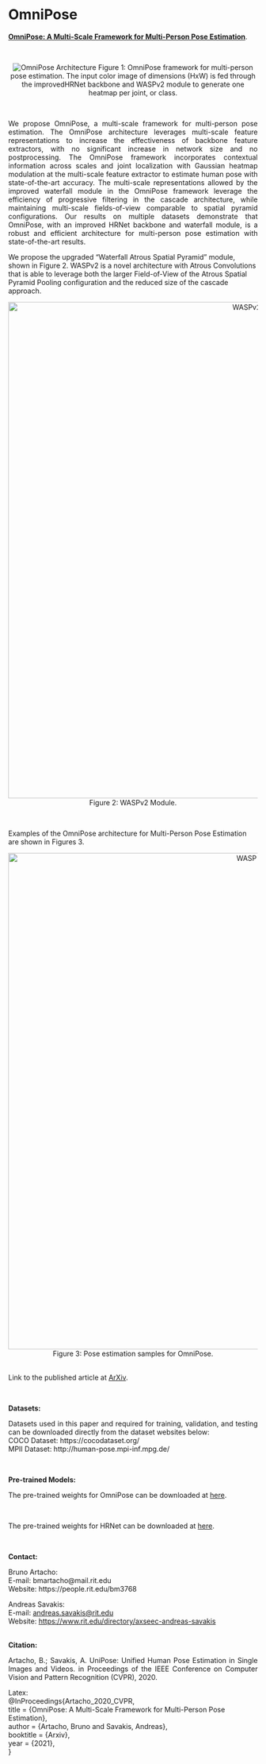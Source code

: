 # OmniPose

  <a href="http://www.brunoartacho.com">**OmniPose: A Multi-Scale Framework for Multi-Person Pose Estimation**</a>.
</p><br />

<p align="center">
  <img src="https://people.rit.edu/bm3768/images/omnipose.png" title="OmniPose Architecture">
  Figure 1: OmniPose framework for multi-person pose estimation. The input color image of dimensions (HxW) is fed through the improvedHRNet backbone and WASPv2 module to generate one heatmap per joint, or class.
</p><br />

<p align="justify">
We propose OmniPose, a multi-scale framework for multi-person pose estimation. The OmniPose architecture leverages multi-scale feature representations to increase the effectiveness of  backbone feature extractors, with no significant increase in network size and no postprocessing. 
The OmniPose framework incorporates contextual information across scales and joint localization with Gaussian heatmap modulation at the multi-scale feature extractor to estimate human pose with state-of-the-art accuracy.
The multi-scale representations allowed by the improved waterfall module in the OmniPose framework leverage the efficiency of progressive filtering in the cascade architecture, while maintaining multi-scale fields-of-view comparable to spatial pyramid configurations.
Our results on multiple datasets demonstrate that OmniPose, with an improved HRNet backbone and waterfall module, is a robust and efficient architecture for multi-person pose estimation with state-of-the-art results. 

We propose the upgraded “Waterfall Atrous Spatial Pyramid” module, shown in Figure 2. WASPv2 is a novel architecture with Atrous Convolutions that is able to leverage both the larger Field-of-View of the Atrous Spatial Pyramid Pooling configuration and the reduced size of the cascade approach.<br />

<p align="center">
  <img src="https://people.rit.edu/bm3768/images/WASPv2.png" width=1000 title="WASPv2 module"><br />
  Figure 2: WASPv2 Module.
</p><br />

Examples of the OmniPose architecture for Multi-Person Pose Estimation are shown in Figures 3.<br />

<p align="center">
  <img src="https://people.rit.edu/bm3768/images/COCO_sample.png" width=1000 title="WASP module"><br />
  Figure 3: Pose estimation samples for OmniPose.
  <br /><br />
  
Link to the published article at <a href="http://www.brunoartacho.com">ArXiv</a>.
</p><br />

**Datasets:**
<p align="justify">
Datasets used in this paper and required for training, validation, and testing can be downloaded directly from the dataset websites below:<br />
  COCO Dataset: https://cocodataset.org/<br />
  MPII Dataset: http://human-pose.mpi-inf.mpg.de/<br />
</p><br />

**Pre-trained Models:**
<p align="justify">
The pre-trained weights for OmniPose can be downloaded at
  <a href="https://drive.google.com/drive/folders/1NoDE3plZoqF_O00xei0woH5cPy67arXq?usp=sharing">here</a>.
</p><br />
<p align="justify">
The pre-trained weights for HRNet can be downloaded at
  <a href="https://mailustceducn-my.sharepoint.com/personal/aa397601_mail_ustc_edu_cn/_layouts/15/onedrive.aspx?id=%2Fpersonal%2Faa397601%5Fmail%5Fustc%5Fedu%5Fcn%2FDocuments%2FHRNet%2DBottom%2Dup%2DPose%2DEstimation%2Fmodel&originalPath=aHR0cHM6Ly9tYWlsdXN0Y2VkdWNuLW15LnNoYXJlcG9pbnQuY29tLzpmOi9nL3BlcnNvbmFsL2FhMzk3NjAxX21haWxfdXN0Y19lZHVfY24vRWdONEpjT0VfS05IcUc3Y29OT1RfYkFCWnZNV3BhSnhweTFKLTl5MWdkdUdjUT9ydGltZT1COWNHbWdQZjJFZw">here</a>.
</p><br />


**Contact:**

<p align="justify">
Bruno Artacho:<br />
  E-mail: bmartacho@mail.rit.edu<br />
  Website: https://people.rit.edu/bm3768<br />
  
Andreas Savakis:<br />
  E-mail: andreas.savakis@rit.edu<br />
  Website: https://www.rit.edu/directory/axseec-andreas-savakis<br /><br />
</p>

**Citation:**

<p align="justify">
Artacho, B.; Savakis, A. UniPose: Unified Human Pose Estimation in Single Images and Videos. in Proceedings of the IEEE Conference on Computer Vision and Pattern Recognition (CVPR), 2020. <br />

Latex:<br />
@InProceedings{Artacho_2020_CVPR,<br />
  title = {OmniPose: A Multi-Scale Framework for Multi-Person Pose Estimation},<br />
  author = {Artacho, Bruno and Savakis, Andreas},<br />
  booktitle = {Arxiv},<br />
  year = {2021},<br />
}<br />
</p>

